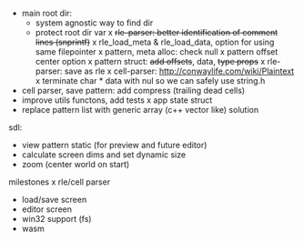- main root dir:
    - system agnostic way to find dir
    - protect root dir var
x ~~rle-parser: better identification of comment lines (snprintf)~~
x rle_load_meta & rle_load_data, option for using same filepointer
x pattern, meta alloc: check null
x pattern offset center option
x pattern struct: ~~add offsets~~, data, ~~type props~~
x rle-parser: save as rle
x cell-parser: http://conwaylife.com/wiki/Plaintext
x terminate char * data with nul so we can safely use string.h
- cell parser, save pattern: add compress (trailing dead cells)
- improve utils functons, add tests
x app state struct
- replace pattern list with generic array (c++ vector like) solution

sdl:
- view pattern static (for preview and future editor)
- calculate screen dims and set dynamic size
- zoom (center world on start)

milestones
 x rle/cell parser
 - load/save screen
 - editor screen
 - win32 support (fs)
 - wasm
